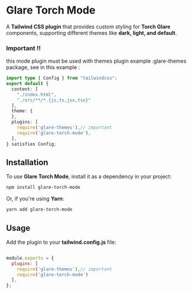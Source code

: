 # Glare Torch Mode

A **Tailwind CSS plugin** that provides custom styling for **Torch Glare** components, supporting different themes like **dark, light, and default**.

### Important !!

this mode plugin must be used with themes plugin example :glare-themes package, see in this example :

```ts
import type { Config } from "tailwindcss";
export default {
  content: [
    "./index.html",
    "./src/**/*.{js,ts,jsx,tsx}"
  ],
  theme: {
  },
  plugins: [
    require('glare-themes'),// important
    require('glare-torch-mode'), 
  ],
} satisfies Config;

``` 

## Installation

To use **Glare Torch Mode**, install it as a dependency in your project:

```sh
npm install glare-torch-mode
```

Or, if you're using **Yarn**:

```sh
yarn add glare-torch-mode
```

## Usage

Add the plugin to your **tailwind.config.js** file:

```js

module.exports = {
  plugins: [
    require('glare-themes'),// important
    require('glare-torch-mode')
  ],
};
```

